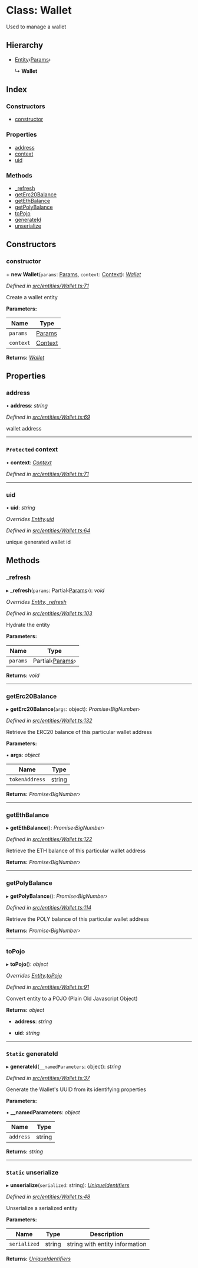 # Class: Wallet

Used to manage a wallet

## Hierarchy

- [Entity](_entities_entity_.entity.md)‹[Params](../interfaces/_entities_wallet_.params.md)›

  ↳ **Wallet**

## Index

### Constructors

- [constructor](_entities_wallet_.wallet.md#constructor)

### Properties

- [address](_entities_wallet_.wallet.md#address)
- [context](_entities_wallet_.wallet.md#protected-context)
- [uid](_entities_wallet_.wallet.md#uid)

### Methods

- [\_refresh](_entities_wallet_.wallet.md#_refresh)
- [getErc20Balance](_entities_wallet_.wallet.md#geterc20balance)
- [getEthBalance](_entities_wallet_.wallet.md#getethbalance)
- [getPolyBalance](_entities_wallet_.wallet.md#getpolybalance)
- [toPojo](_entities_wallet_.wallet.md#topojo)
- [generateId](_entities_wallet_.wallet.md#static-generateid)
- [unserialize](_entities_wallet_.wallet.md#static-unserialize)

## Constructors

### constructor

\+ **new Wallet**(`params`: [Params](../interfaces/_entities_wallet_.params.md), `context`: [Context](_context_.context.md)): _[Wallet](_entities_wallet_.wallet.md)_

_Defined in [src/entities/Wallet.ts:71](https://github.com/PolymathNetwork/polymath-sdk/blob/d34930f/src/entities/Wallet.ts#L71)_

Create a wallet entity

**Parameters:**

| Name      | Type                                                |
| --------- | --------------------------------------------------- |
| `params`  | [Params](../interfaces/_entities_wallet_.params.md) |
| `context` | [Context](_context_.context.md)                     |

**Returns:** _[Wallet](_entities_wallet_.wallet.md)_

## Properties

### address

• **address**: _string_

_Defined in [src/entities/Wallet.ts:69](https://github.com/PolymathNetwork/polymath-sdk/blob/d34930f/src/entities/Wallet.ts#L69)_

wallet address

---

### `Protected` context

• **context**: _[Context](_context_.context.md)_

_Defined in [src/entities/Wallet.ts:71](https://github.com/PolymathNetwork/polymath-sdk/blob/d34930f/src/entities/Wallet.ts#L71)_

---

### uid

• **uid**: _string_

_Overrides [Entity](_entities_entity_.entity.md).[uid](_entities_entity_.entity.md#abstract-uid)_

_Defined in [src/entities/Wallet.ts:64](https://github.com/PolymathNetwork/polymath-sdk/blob/d34930f/src/entities/Wallet.ts#L64)_

unique generated wallet id

## Methods

### \_refresh

▸ **\_refresh**(`params`: Partial‹[Params](../interfaces/_entities_wallet_.params.md)›): _void_

_Overrides [Entity](_entities_entity_.entity.md).[\_refresh](_entities_entity_.entity.md#abstract-_refresh)_

_Defined in [src/entities/Wallet.ts:103](https://github.com/PolymathNetwork/polymath-sdk/blob/d34930f/src/entities/Wallet.ts#L103)_

Hydrate the entity

**Parameters:**

| Name     | Type                                                         |
| -------- | ------------------------------------------------------------ |
| `params` | Partial‹[Params](../interfaces/_entities_wallet_.params.md)› |

**Returns:** _void_

---

### getErc20Balance

▸ **getErc20Balance**(`args`: object): _Promise‹BigNumber›_

_Defined in [src/entities/Wallet.ts:132](https://github.com/PolymathNetwork/polymath-sdk/blob/d34930f/src/entities/Wallet.ts#L132)_

Retrieve the ERC20 balance of this particular wallet address

**Parameters:**

▪ **args**: _object_

| Name           | Type   |
| -------------- | ------ |
| `tokenAddress` | string |

**Returns:** _Promise‹BigNumber›_

---

### getEthBalance

▸ **getEthBalance**(): _Promise‹BigNumber›_

_Defined in [src/entities/Wallet.ts:122](https://github.com/PolymathNetwork/polymath-sdk/blob/d34930f/src/entities/Wallet.ts#L122)_

Retrieve the ETH balance of this particular wallet address

**Returns:** _Promise‹BigNumber›_

---

### getPolyBalance

▸ **getPolyBalance**(): _Promise‹BigNumber›_

_Defined in [src/entities/Wallet.ts:114](https://github.com/PolymathNetwork/polymath-sdk/blob/d34930f/src/entities/Wallet.ts#L114)_

Retrieve the POLY balance of this particular wallet address

**Returns:** _Promise‹BigNumber›_

---

### toPojo

▸ **toPojo**(): _object_

_Overrides [Entity](_entities_entity_.entity.md).[toPojo](_entities_entity_.entity.md#abstract-topojo)_

_Defined in [src/entities/Wallet.ts:91](https://github.com/PolymathNetwork/polymath-sdk/blob/d34930f/src/entities/Wallet.ts#L91)_

Convert entity to a POJO (Plain Old Javascript Object)

**Returns:** _object_

- **address**: _string_

- **uid**: _string_

---

### `Static` generateId

▸ **generateId**(`__namedParameters`: object): _string_

_Defined in [src/entities/Wallet.ts:37](https://github.com/PolymathNetwork/polymath-sdk/blob/d34930f/src/entities/Wallet.ts#L37)_

Generate the Wallet's UUID from its identifying properties

**Parameters:**

▪ **\_\_namedParameters**: _object_

| Name      | Type   |
| --------- | ------ |
| `address` | string |

**Returns:** _string_

---

### `Static` unserialize

▸ **unserialize**(`serialized`: string): _[UniqueIdentifiers](../interfaces/_entities_wallet_.uniqueidentifiers.md)_

_Defined in [src/entities/Wallet.ts:48](https://github.com/PolymathNetwork/polymath-sdk/blob/d34930f/src/entities/Wallet.ts#L48)_

Unserialize a serialized entity

**Parameters:**

| Name         | Type   | Description                    |
| ------------ | ------ | ------------------------------ |
| `serialized` | string | string with entity information |

**Returns:** _[UniqueIdentifiers](../interfaces/_entities_wallet_.uniqueidentifiers.md)_
